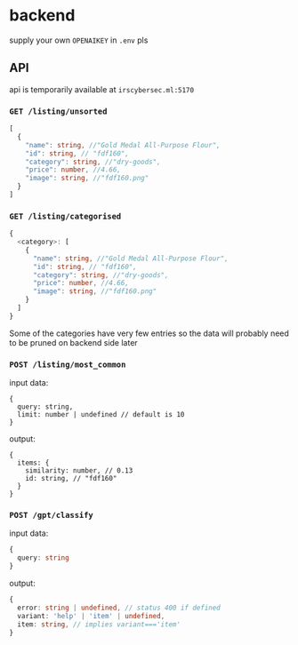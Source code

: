 # backend

supply your own `OPENAIKEY` in `.env` pls

## API

api is temporarily available at `irscybersec.ml:5170`

### `GET /listing/unsorted`
```typescript
[
  {
    "name": string, //"Gold Medal All-Purpose Flour",
    "id": string, // "fdf160",
    "category": string, //"dry-goods",
    "price": number, //4.66,
    "image": string, //"fdf160.png"
  }
]
```

### `GET /listing/categorised`
```typescript
{
  <category>: [
    {
      "name": string, //"Gold Medal All-Purpose Flour",
      "id": string, // "fdf160",
      "category": string, //"dry-goods",
      "price": number, //4.66,
      "image": string, //"fdf160.png"
    }
  ]
}
```

Some of the categories have very few entries so the data will probably need to be pruned on backend side later

### `POST /listing/most_common`
input data:
```typescript:
{
  query: string,
  limit: number | undefined // default is 10
}
```
output:
```typescript:
{
  items: {
    similarity: number, // 0.13
    id: string, // "fdf160"
  }
}
```

### `POST /gpt/classify`
input data:
```typescript
{
  query: string
}
```
output:
```typescript
{
  error: string | undefined, // status 400 if defined
  variant: 'help' | 'item' | undefined,
  item: string, // implies variant==='item'
}

